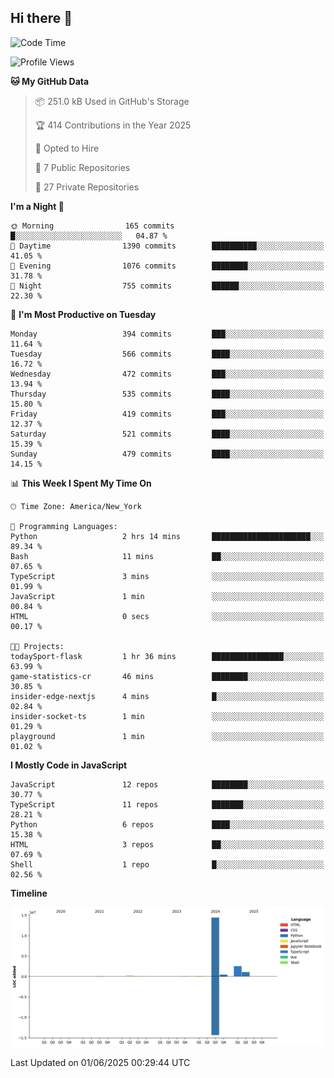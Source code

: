 ## Hi there 👋

<!--START_SECTION:waka-->
![Code Time](http://img.shields.io/badge/Code%20Time-332%20hrs%2019%20mins-blue)

![Profile Views](http://img.shields.io/badge/Profile%20Views-2-blue)

**🐱 My GitHub Data** 

> 📦 251.0 kB Used in GitHub's Storage 
 > 
> 🏆 414 Contributions in the Year 2025
 > 
> 💼 Opted to Hire
 > 
> 📜 7 Public Repositories 
 > 
> 🔑 27 Private Repositories 
 > 
**I'm a Night 🦉** 

```text
🌞 Morning                165 commits         █░░░░░░░░░░░░░░░░░░░░░░░░   04.87 % 
🌆 Daytime                1390 commits        ██████████░░░░░░░░░░░░░░░   41.05 % 
🌃 Evening                1076 commits        ████████░░░░░░░░░░░░░░░░░   31.78 % 
🌙 Night                  755 commits         ██████░░░░░░░░░░░░░░░░░░░   22.30 % 
```
📅 **I'm Most Productive on Tuesday** 

```text
Monday                   394 commits         ███░░░░░░░░░░░░░░░░░░░░░░   11.64 % 
Tuesday                  566 commits         ████░░░░░░░░░░░░░░░░░░░░░   16.72 % 
Wednesday                472 commits         ███░░░░░░░░░░░░░░░░░░░░░░   13.94 % 
Thursday                 535 commits         ████░░░░░░░░░░░░░░░░░░░░░   15.80 % 
Friday                   419 commits         ███░░░░░░░░░░░░░░░░░░░░░░   12.37 % 
Saturday                 521 commits         ████░░░░░░░░░░░░░░░░░░░░░   15.39 % 
Sunday                   479 commits         ████░░░░░░░░░░░░░░░░░░░░░   14.15 % 
```


📊 **This Week I Spent My Time On** 

```text
🕑︎ Time Zone: America/New_York

💬 Programming Languages: 
Python                   2 hrs 14 mins       ██████████████████████░░░   89.34 % 
Bash                     11 mins             ██░░░░░░░░░░░░░░░░░░░░░░░   07.65 % 
TypeScript               3 mins              ░░░░░░░░░░░░░░░░░░░░░░░░░   01.99 % 
JavaScript               1 min               ░░░░░░░░░░░░░░░░░░░░░░░░░   00.84 % 
HTML                     0 secs              ░░░░░░░░░░░░░░░░░░░░░░░░░   00.17 % 

🐱‍💻 Projects: 
todaySport-flask         1 hr 36 mins        ████████████████░░░░░░░░░   63.99 % 
game-statistics-cr       46 mins             ████████░░░░░░░░░░░░░░░░░   30.85 % 
insider-edge-nextjs      4 mins              █░░░░░░░░░░░░░░░░░░░░░░░░   02.84 % 
insider-socket-ts        1 min               ░░░░░░░░░░░░░░░░░░░░░░░░░   01.29 % 
playground               1 min               ░░░░░░░░░░░░░░░░░░░░░░░░░   01.02 % 
```

**I Mostly Code in JavaScript** 

```text
JavaScript               12 repos            ████████░░░░░░░░░░░░░░░░░   30.77 % 
TypeScript               11 repos            ███████░░░░░░░░░░░░░░░░░░   28.21 % 
Python                   6 repos             ████░░░░░░░░░░░░░░░░░░░░░   15.38 % 
HTML                     3 repos             ██░░░░░░░░░░░░░░░░░░░░░░░   07.69 % 
Shell                    1 repo              █░░░░░░░░░░░░░░░░░░░░░░░░   02.56 % 
```



**Timeline**

![Lines of Code chart](https://raw.githubusercontent.com/dikshithvishnu/dikshithvishnu/main/assets/bar_graph.png)


 Last Updated on 01/06/2025 00:29:44 UTC
<!--END_SECTION:waka-->
